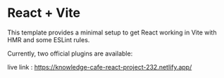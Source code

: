 # React + Vite

This template provides a minimal setup to get React working in Vite with HMR and some ESLint rules.

Currently, two official plugins are available:

live link : https://knowledge-cafe-react-project-232.netlify.app/
